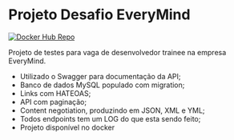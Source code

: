 # Projeto Desafio EveryMind

[![Docker Hub Repo](https://img.shields.io/docker/pulls/okevinraupp/desafio-everymind.svg)](https://hub.docker.com/repository/docker/okevinraupp/desafio-everymind)

Projeto de testes para vaga de desenvolvedor trainee na empresa EveryMind.

- Utilizado o Swagger para documentação da API;
- Banco de dados MySQL populado com migration;
- Links com HATEOAS;
- API com paginação;
- Content negotiation, produzindo em JSON, XML e YML;
- Todos endpoints tem um LOG do que esta sendo feito;
- Projeto disponível no docker

